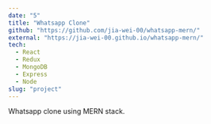 ```yaml
---
date: "5"
title: "Whatsapp Clone"
github: "https://github.com/jia-wei-00/whatsapp-mern/"
external: "https://jia-wei-00.github.io/whatsapp-mern/"
tech:
  - React
  - Redux
  - MongoDB
  - Express
  - Node
slug: "project"
---
```


Whatsapp clone using MERN stack.
